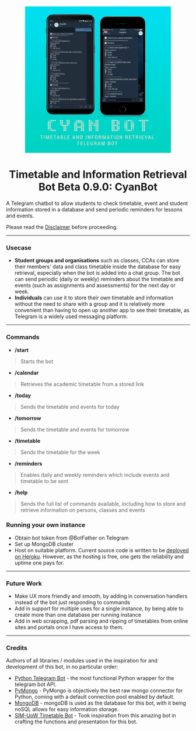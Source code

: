 
<p align="center">
  <img width="400" height="400" src="./functions/insta1.png">
</p>
<h1 align="center">Timetable and Information Retrieval Bot Beta 0.9.0: CyanBot </h1> 


<p align="center">
  
A Telegram chatbot to allow students to check timetable, event and student information stored in a database and send periodic reminders for lessons and events. 

Please read the [Disclaimer](DISCLAIMER.md) before proceeding.

<hr>

### Usecase

* **Student groups and organisations** such as classes, CCAs can store their members' data and class timetable inside the database for easy retrieval, especially when the bot is added into a chat group. The bot can send periodic (daily or weekly) reminders about the timetable and events (such as assignments and assessments) for the next day or week.
* **Individuals** can use it to store their own timetable and information without the need to share with a group and it is relatively more convenient than having to open up another app to see their timetable, as Telegram is a widely used messaging platform. 

<hr>

### Commands

* **/start**
>  Starts the bot

* **/calendar**

>  Retrieves the academic timetable from a stored link 

* **/today**

>  Sends the timetable and events for today

* **/tomorrow**

>  Sends the timetable and events for tomorrow

* **/timetable**

>  Sends the timetable for the week

* **/reminders**

>  Enables daily and weekly reminders which include events and timetable to be sent

* **/help**

>  Sends the full list of commands available, including how to store and retrieve information on persons, classes and events

### Running your own instance

* Obtain bot token from @BotFather on Telegram
* Set up MongoDB cluster
* Host on suitable platform. Current source code is written to be [deployed on Heroku](https://github.com/python-telegram-bot/python-telegram-bot/wiki/Where-to-host-Telegram-Bots). However, as the hosting is free, one gets the reliability and uptime one pays for. 

<hr>

### Future Work

* Make UX more friendly and smooth, by adding in conversation handlers instead of the bot just responding to commands
* Add in support for multiple uses for a single instance, by being able to create more than one database per running instance
* Add in web scrapping, pdf parsing and ripping of timetables from online sites and portals once I have access to them. 

<hr>

### Credits

Authors of all libraries / modules used in the inspiration for and development of this bot, in no particular order:
* [Python Telegram Bot](https://github.com/python-telegram-bot/python-telegram-bot) - the most functional Python wrapper for the telegram bot API.
* [PyMongo](https://github.com/mongodb/mongo-python-driver) - PyMongo is objectively the best raw mongo connector for Python, coming with a default connection pool enabled by default. 
* [MongoDB](https://www.mongodb.com/) - mongoDB is used as the database for this bot, with it being noSQL allows for easy information storage.
* [SIM-UoW Timetable Bot](https://github.com/xlanor/SIM-UoW-Timetable-bot) - Took inspiration from this amazing bot in crafting the functions and presentation for this bot.
